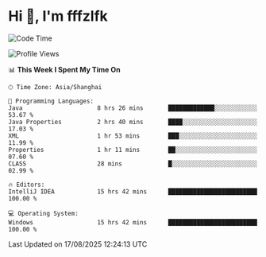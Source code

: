 # Hi 👋, I'm fffzlfk

<!--START_SECTION:waka-->
![Code Time](http://img.shields.io/badge/Code%20Time-1%2C326%20hrs%2046%20mins-blue)

![Profile Views](http://img.shields.io/badge/Profile%20Views-0-blue)

📊 **This Week I Spent My Time On** 

```text
🕑︎ Time Zone: Asia/Shanghai

💬 Programming Languages: 
Java                     8 hrs 26 mins       █████████████░░░░░░░░░░░░   53.67 % 
Java Properties          2 hrs 40 mins       ████░░░░░░░░░░░░░░░░░░░░░   17.03 % 
XML                      1 hr 53 mins        ███░░░░░░░░░░░░░░░░░░░░░░   11.99 % 
Properties               1 hr 11 mins        ██░░░░░░░░░░░░░░░░░░░░░░░   07.60 % 
CLASS                    28 mins             █░░░░░░░░░░░░░░░░░░░░░░░░   02.99 % 

🔥 Editors: 
IntelliJ IDEA            15 hrs 42 mins      █████████████████████████   100.00 % 

💻 Operating System: 
Windows                  15 hrs 42 mins      █████████████████████████   100.00 % 
```


 Last Updated on 17/08/2025 12:24:13 UTC
<!--END_SECTION:waka-->
